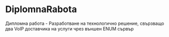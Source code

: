 # DiplomnaRabota
Дипломна работа - Разработване на технологично решение, свързващо два VoIP доставчика на услуги чрез външен ENUM сървър 
